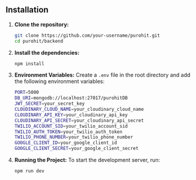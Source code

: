 ## Installation

1. **Clone the repository:**
    ```bash
    git clone https://github.com/your-username/purohit.git
    cd purohit/backend
    ```

2. **Install the dependencies:**
    ```bash
    npm install
    ```

3. **Environment Variables:**
   Create a `.env` file in the root directory and add the following environment variables:
    ```bash
    PORT=5000
    DB_URI=mongodb://localhost:27017/purohitDB
    JWT_SECRET=your_secret_key
    CLOUDINARY_CLOUD_NAME=your_cloudinary_cloud_name
    CLOUDINARY_API_KEY=your_cloudinary_api_key
    CLOUDINARY_API_SECRET=your_cloudinary_api_secret
    TWILIO_ACCOUNT_SID=your_twilio_account_sid
    TWILIO_AUTH_TOKEN=your_twilio_auth_token
    TWILIO_PHONE_NUMBER=your_twilio_phone_number
    GOOGLE_CLIENT_ID=your_google_client_id
    GOOGLE_CLIENT_SECRET=your_google_client_secret
    ```

4. **Running the Project:**
    To start the development server, run:
    ```bash
    npm run dev
    ```


